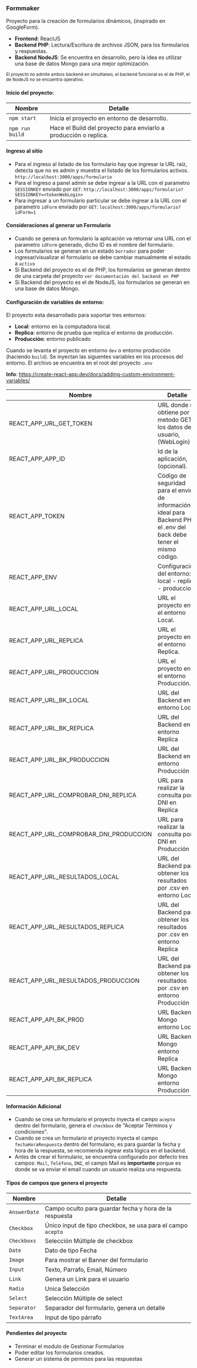 ### Formmaker
Proyecto para la creación de formularios dinámicos, (inspirado en GoogleForm).

- <b>Frontend</b>: ReactJS
- <b>Backend PHP</b>: Lectura/Escritura de archivos JSON, para los formularios y respuestas.
- <b>Backend NodeJS</b>: Se encuentra en desarrollo, pero la idea es utilizar una base de datos Mongo para una mejor optimización.

<small> El proyecto no admite ambos backend en simultaneo, el backend funcional es el de PHP, el de NodeJS no se encuentra operativo. </small>

#### Inicio del proyecto:

Nombre              | Detalle
-------------       | -------------
`npm start`         | Inicia el proyecto en entorno de desarrollo.
`npm run build`     | Hace el Build del proyecto para enviarlo a producción o replica.
#### Ingreso al sitio
- Para el ingreso al listado de los formulario hay que ingresar la URL raíz, detecta que no es admin y muestra el listado de los formularios activos. `http://localhost:3000/apps/formulario`
- Para el ingreso a panel admin se debe ingrear a la URL con el parametro `SESSIONKEY` enviado por `GET`: `http://localhost:3000/apps/formulario?SESSIONKEY=<tokenWebLogin>`
- Para ingresar a un formulario particular se debe ingrear a la URL con el parametro `idForm` enviado por `GET`: `localhost:3000/apps/formulario?idForm=1`    

#### Consideraciones al generar un Formulario

- Cuando se genera un formulario la aplicación va retornar una URL con el parametro `idForm` generado, dicho ID es el nombre del formulario.
- Los formularios se generan en un estado `borrador` para poder ingresar/visualizar el formulario se debe cambiar manualmente el estado a `activo`
- Si Backend del proyecto es el de PHP, los formularios se generan dentro de una carpeta del proyecto `ver documentación del backend en PHP`
- Si Backend del proyecto es el de NodeJS, los formularios se generan en una base de datos Mongo.

#### Configuración de variables de entorno:

El proyecto esta desarrollado para soportar tres entornos:

- <b>Local</b>: entorno en la computadora local.
- <b>Replica</b>: entorno de prueba que replica el entorno de producción.
- <b>Producción</b>: entorno publicado

Cuando se levanta el proyecto en entorno `dev` o entorno producción (haciendo `build`). Se inyectan las siguentes variables en los procesos del entorno. El archivo se encuentra en el root del proyecto `.env`

<b>Info</b>: https://create-react-app.dev/docs/adding-custom-environment-variables/

Nombre                                      | Detalle
-------------                               | -------------
REACT_APP_URL_GET_TOKEN                     | URL donde se obtiene por metodo GET los datos del usuario, (WebLogin)
REACT_APP_APP_ID                            | Id de la aplicación, (opcional).
REACT_APP_TOKEN                             | Código de seguridad para el envio de información, ideal para Backend PHP, el .env del back debe tener el mismo código.
REACT_APP_ENV                               | Configuración del entorno: local - replica - produccion
REACT_APP_URL_LOCAL                         | URL el proyecto en el entorno Local.
REACT_APP_URL_REPLICA                       | URL el proyecto en el entorno Replica.
REACT_APP_URL_PRODUCCION                    | URL el proyecto en el entorno Producción.
REACT_APP_URL_BK_LOCAL                      | URL del Backend en el entorno Local
REACT_APP_URL_BK_REPLICA                    | URL del Backend en el entorno Replica
REACT_APP_URL_BK_PRODUCCION                 | URL del Backend en el entorno Producción
REACT_APP_URL_COMPROBAR_DNI_REPLICA         | URL para realizar la consulta por DNI en Replica
REACT_APP_URL_COMPROBAR_DNI_PRODUCCION      | URL para realizar la consulta por DNI en Producción
REACT_APP_URL_RESULTADOS_LOCAL              | URL del Backend para obtener los resultados por .csv en entorno Local
REACT_APP_URL_RESULTADOS_REPLICA            | URL del Backend para obtener los resultados por .csv en entorno Replica
REACT_APP_URL_RESULTADOS_PRODUCCION         | URL del Backend para obtener los resultados por .csv en entorno Producción
REACT_APP_API_BK_PROD                       | URL Backend Mongo entorno Local
REACT_APP_API_BK_DEV                        | URL Backend Mongo entorno Replica
REACT_APP_API_BK_REPLICA                    | URL Backend Mongo entorno Producción

#### Información Adicional

- Cuando se crea un formulario el proyecto inyecta el campo `acepto` dentro del formulario, genera el `checkbox` de "Aceptar Términos y condiciones".
- Cuando se crea un formulario el proyecto inyecta el campo `fechaHoraRespuesta` dentro del formulario, es para guardar la fecha y hora de la respuesta, se recomienda ingrear esta lógica en el backend.
- Antes de crear el formulario, se encuentra configurado por defecto tres campos: `Mail`, `Teléfono`, `DNI`, el campo Mail es <b>importante</b> porque es donde se va enviar el email cuando un usuario realiza una respuesta.

#### Tipos de campos que genera el proyecto

Nombre                                      | Detalle
-------------                               | -------------
`AnswerDate`                                | Campo oculto para guardar fecha y hora de la respuesta
`Checkbox`                                  | Único input de tipo checkbox, se usa para el campo `acepto`
`Checkboxs`                                 | Selección Múltiple de checkbox
`Date`                                      | Dato de tipo Fecha
`Image`                                     | Para mostrar el Banner del formulario
`Input`                                     | Texto, Parrafo, Email, Número
`Link`                                      | Genera un Link para el usuario
`Radio`                                     | Unica Selección
`Select`                                    | Selección Múltiple de select
`Separator`                                 | Separador del formulario, genera un detalle
`TextArea`                                  | Input de tipo párrafo

#### Pendientes del proyecto

- Terminar el modulo de Gestionar Formularios
- Poder editar los formularios creados.
- Generar un sistema de permisos para las respuestas
